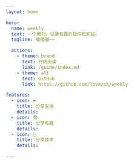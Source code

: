 ```yaml
---
layout: home

hero:
  name: weekly
  text: 一个周刊，记录有趣的软件和网站。
  tagline: 喵喵喵~~

  actions:
    - theme: brand
      text: 开始阅读
      link: /guide/index.md
    - theme: alt
      text: GitHub
      link: https://github.com/lovezsh/weekly

features:
  - icon: ❤️
    title: 分享生活
    details: 
  - icon: 😎
    title: 分享有趣
    details: 
  - icon: 👾
    title: 分享技术
    details: 

---
```


<style>
.VPHero .text {
  font-size: 18px;
}
</style>